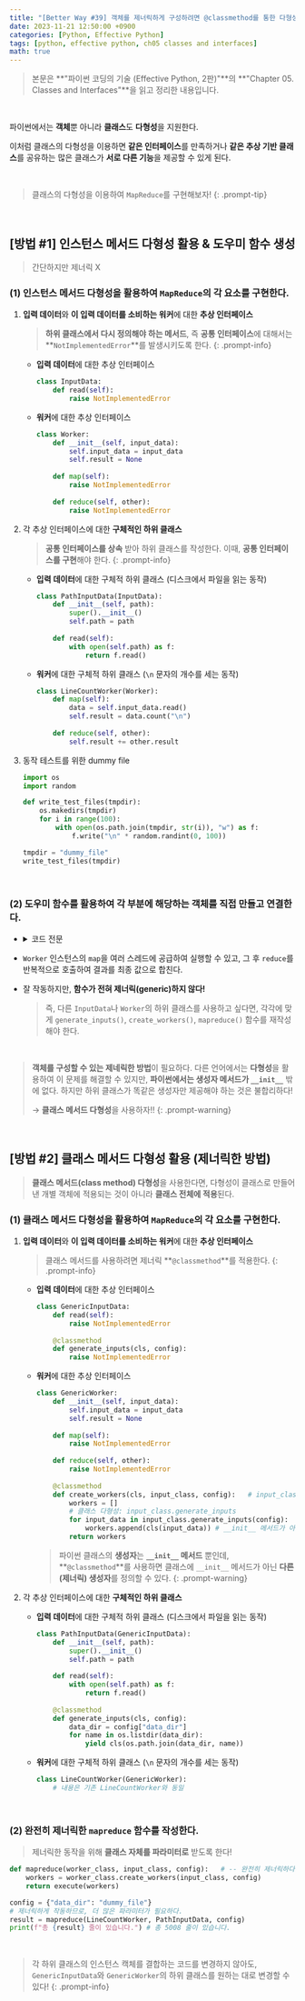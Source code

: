 ```yaml
---
title: "[Better Way #39] 객체를 제너릭하게 구성하려면 @classmethod를 통한 다형성을 활용하라"
date: 2023-11-21 12:50:00 +0900
categories: [Python, Effective Python]
tags: [python, effective python, ch05 classes and interfaces]
math: true
---
```


> 본문은 **"파이썬 코딩의 기술 (Effective Python, 2판)"**의 **"Chapter 05. Classes and Interfaces"**을 읽고 정리한 내용입니다.

<br>

파이썬에서는 **객체**뿐 아니라 **클래스**도 **다형성**을 지원한다. 

이처럼 클래스의 다형성을 이용하면 **같은 인터페이스**를 만족하거나 **같은 추상 기반 클래스**를 공유하는 많은 클래스가 **서로 다른 기능**을 제공할 수 있게 된다.

<br>

> 클래스의 다형성을 이용하여 `MapReduce`를 구현해보자!
{: .prompt-tip}

<br>

## [방법 #1] 인스턴스 메서드 다형성 활용 & 도우미 함수 생성
> 간단하지만 제너릭 X

### (1) <span class="hl">인스턴스 메서드 다형성</span>을 활용하여 `MapReduce`의 각 요소를 구현한다.

1. **입력 데이터**와 **이 입력 데이터를 소비하는 워커**에 대한 **추상 인터페이스**
    
    > **하위 클래스에서 다시 정의해야 하는 메서드**, 즉 **공통 인터페이스**에 대해서는 **`NotImplementedError`**를 발생시키도록 한다.
    {: .prompt-info}
    
    - **입력 데이터**에 대한 추상 인터페이스
        
      ```python
      class InputData:
          def read(self):
              raise NotImplementedError
      ```
        
    - **워커**에 대한 추상 인터페이스
        
      ```python
      class Worker:
          def __init__(self, input_data):
              self.input_data = input_data
              self.result = None
          
          def map(self):
              raise NotImplementedError
          
          def reduce(self, other):
              raise NotImplementedError
      ```
        
2. 각 추상 인터페이스에 대한 **구체적인 하위 클래스**
    
    > **공통 인터페이스를 상속** 받아 하위 클래스를 작성한다. 이때, **공통 인터페이스를 구현**해야 한다.
    {: .prompt-info}
    
    - **입력 데이터**에 대한 구체적 하위 클래스 (디스크에서 파일을 읽는 동작)
        
      ```python
      class PathInputData(InputData):
          def __init__(self, path):
              super().__init__()
              self.path = path
          
          def read(self):
              with open(self.path) as f:
                  return f.read()
      ```
      
    - **워커**에 대한 구체적 하위 클래스 (`\n` 문자의 개수를 세는 동작)
        
      ```python
      class LineCountWorker(Worker):
          def map(self):
              data = self.input_data.read()
              self.result = data.count("\n")
          
          def reduce(self, other):
              self.result += other.result
      ```
        
3. 동작 테스트를 위한 dummy file
  
    ```python
    import os
    import random
    
    def write_test_files(tmpdir):
        os.makedirs(tmpdir)
        for i in range(100):
            with open(os.path.join(tmpdir, str(i)), "w") as f:
                f.write("\n" * random.randint(0, 100))
    
    tmpdir = "dummy_file"
    write_test_files(tmpdir)
    ```

<br>

### (2) 도우미 함수를 활용하여 각 부분에 해당하는 <span class="hl">객체를 직접 만들고 연결</span>한다.
 -  <details>
    <summary>코드 전문</summary>
    <div markdown="1">

    ```python
    import os

    def generate_inputs(data_dir):
        for name in os.listdir(data_dir):
            yield PathInputData(os.path.join(data_dir, name))

    def create_workers(input_list):
        workers = []
        for input_data in input_list:
            workers.append(LineCountWorker(input_data))
        return workers
    ```

    ```python
    from threading import Thread

    def execute(workers):
        threads = [Thread(target=w.map) for w in workers]
        for thread in threads:  thread.start()
        for thread in threads:  thread.join()
        
        first, *rest = workers
        for worker in rest:
            first.reduce(worker)
        return first.result
    ```

    ```python
    def mapreduce(data_dir):
        inputs = generate_inputs(data_dir)
        workers = create_workers(inputs)
        return execute(workers)
    ```

    ```python
    tmpdir = "dummy_file"
    result = mapreduce(tmpdir)
    print(f"총 {result} 줄이 있습니다.") # 총 5008 줄이 있습니다.
    ```

    </div>
    </details>
     
 - `Worker` 인스턴스의 `map`을 여러 스레드에 공급하여 실행할 수 있고, 그 후 `reduce`를 반복적으로 호출하여 결과를 최종 값으로 합친다.
 - 잘 작동하지만, **함수가 전혀 제너릭(generic)하지 않다!**
     
     > 즉, 다른 `InputData`나 `Worker`의 하위 클래스를 사용하고 싶다면, 각각에 맞게 `generate_inputs()`, `create_workers()`, `mapreduce()` 함수를 재작성 해야 한다.
     

<br>

> **객체를 구성할 수 있는 제네릭한 방법**이 필요하다. 다른 언어에서는 **다형성**을 활용하여 이 문제를 해결할 수 있지만, **파이썬에서는 생성자 메서드가 `__init__`** 밖에 없다. 하지만 하위 클래스가 똑같은 생성자만 제공해야 하는 것은 불합리하다!
> 
> → **클래스 메서드 다형성**을 사용하자!!
{: .prompt-warning}

<br>

## [방법 #2] 클래스 메서드 다형성 활용 (제너릭한 방법)

> **클래스 메서드(class method) 다형성**을 사용한다면, 다형성이 클래스로 만들어낸 개별 객체에 적용되는 것이 아니라 **클래스 전체에 적용**된다.

### (1) <span class="hl">클래스 메서드 다형성</span>을 활용하여 `MapReduce`의 각 요소를 구현한다.

1. **입력 데이터**와 **이 입력 데이터를 소비하는 워커**에 대한 **추상 인터페이스**
    
    > 클래스 메서드를 사용하려면 제너릭 **`@classmethod`**를 적용한다.
    {: .prompt-info}
    
    - **입력 데이터**에 대한 추상 인터페이스
      
      ```python
      class GenericInputData:
          def read(self):
              raise NotImplementedError
          
          @classmethod
          def generate_inputs(cls, config):
              raise NotImplementedError
      ```
        
    - **워커**에 대한 추상 인터페이스
        
      ```python
      class GenericWorker:
          def __init__(self, input_data):
              self.input_data = input_data
              self.result = None
          
          def map(self):
              raise NotImplementedError
          
          def reduce(self, other):
              raise NotImplementedError
          
          @classmethod
          def create_workers(cls, input_class, config):   # input_class: GenericInputData의 하위 타입
              workers = []
              # 클래스 다형성: input_class.generate_inputs
              for input_data in input_class.generate_inputs(config):
                  workers.append(cls(input_data)) # __init__ 메서드가 아닌, 제너릭 생성자 cls()를 호출함으로써 GenericWorker 객체를 만들 수 있다!
              return workers
      ```
        
      > 파이썬 클래스의 **생성자**는 **`__init__` 메서드** 뿐인데, **`@classmethod`**를 사용하면 클래스에 `__init__` 메서드가 아닌 **다른 (제너릭) 생성자**를 정의할 수 있다.
      {: .prompt-warning}
        
2. 각 추상 인터페이스에 대한 **구체적인 하위 클래스**
    - **입력 데이터**에 대한 구체적 하위 클래스 (디스크에서 파일을 읽는 동작)
        
      ```python
      class PathInputData(GenericInputData):
          def __init__(self, path):
              super().__init__()
              self.path = path
          
          def read(self):
              with open(self.path) as f:
                  return f.read()
              
          @classmethod
          def generate_inputs(cls, config):
              data_dir = config["data_dir"]
              for name in os.listdir(data_dir):
                  yield cls(os.path.join(data_dir, name))
      ```
        
    - **워커**에 대한 구체적 하위 클래스 (`\n` 문자의 개수를 세는 동작)
      
      ```python
      class LineCountWorker(GenericWorker):
          # 내용은 기존 LineCountWorker와 동일
      ```

<br>
            
### (2) <span class="hl">완전히 제너릭</span>한 `mapreduce` 함수를 작성한다.

> 제너릭한 동작을 위해 **클래스 자체를 파라미터로** 받도록 한다!
    
```python
def mapreduce(worker_class, input_class, config):   # -- 완전히 제너릭하다!
    workers = worker_class.create_workers(input_class, config)
    return execute(workers)
```
    
```python
config = {"data_dir": "dummy_file"}
# 제너릭하게 작동하므로, 더 많은 파라미터가 필요하다.
result = mapreduce(LineCountWorker, PathInputData, config)
print(f"총 {result} 줄이 있습니다.") # 총 5008 줄이 있습니다.
```
    

<br>

> 각 하위 클래스의 인스턴스 캑체를 결합하는 코드를 변경하지 않아도, `GenericInputData`와 `GenericWorker`의 하위 클래스를 원하는 대로 변경할 수 있다!
{: .prompt-info}
